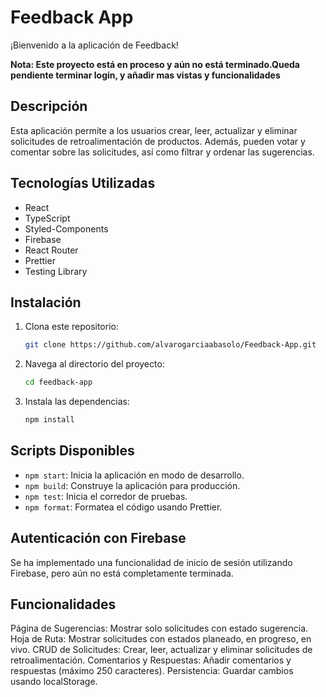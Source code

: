 # Feedback App

¡Bienvenido a la aplicación de Feedback!

**Nota: Este proyecto está en proceso y aún no está terminado.Queda pendiente terminar login, y añadir mas vistas y funcionalidades**

## Descripción

Esta aplicación permite a los usuarios crear, leer, actualizar y eliminar solicitudes de retroalimentación de productos. Además, pueden votar y comentar sobre las solicitudes, así como filtrar y ordenar las sugerencias.

## Tecnologías Utilizadas

- React
- TypeScript
- Styled-Components
- Firebase
- React Router
- Prettier
- Testing Library

## Instalación

1. Clona este repositorio:
    ```sh
    git clone https://github.com/alvarogarciaabasolo/Feedback-App.git
    ```
2. Navega al directorio del proyecto:
    ```sh
    cd feedback-app
    ```
3. Instala las dependencias:
    ```sh
    npm install
    ```

## Scripts Disponibles

- `npm start`: Inicia la aplicación en modo de desarrollo.
- `npm build`: Construye la aplicación para producción.
- `npm test`: Inicia el corredor de pruebas.
- `npm format`: Formatea el código usando Prettier.


## Autenticación con Firebase
Se ha implementado una funcionalidad de inicio de sesión utilizando Firebase, pero aún no está completamente terminada.

## Funcionalidades
Página de Sugerencias: Mostrar solo solicitudes con estado sugerencia.
Hoja de Ruta: Mostrar solicitudes con estados planeado, en progreso, en vivo.
CRUD de Solicitudes: Crear, leer, actualizar y eliminar solicitudes de retroalimentación.
Comentarios y Respuestas: Añadir comentarios y respuestas (máximo 250 caracteres).
Persistencia: Guardar cambios usando localStorage.
